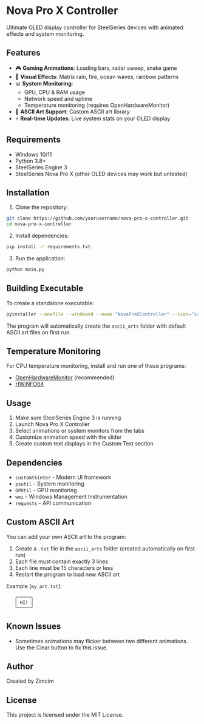 # Nova Pro X Controller

Ultimate OLED display controller for SteelSeries devices with animated effects and system monitoring.

## Features

- 🎮 **Gaming Animations**: Loading bars, radar sweep, snake game
- 🌊 **Visual Effects**: Matrix rain, fire, ocean waves, rainbow patterns
- 📊 **System Monitoring**:
  - GPU, CPU & RAM usage
  - Network speed and uptime
  - Temperature monitoring (requires OpenHardwareMonitor)
- 🎨 **ASCII Art Support**: Custom ASCII art library
- ⚡ **Real-time Updates**: Live system stats on your OLED display

## Requirements

- Windows 10/11
- Python 3.8+
- SteelSeries Engine 3
- SteelSeries Nova Pro X (other OLED devices may work but untested)

## Installation

1. Clone the repository:

```bash
git clone https://github.com/yourusername/nova-pro-x-controller.git
cd nova-pro-x-controller
```

2. Install dependencies:

```bash
pip install -r requirements.txt
```

3. Run the application:

```bash
python main.py
```

## Building Executable

To create a standalone executable:

```bash
pyinstaller --onefile --windowed --name "NovaProXController" --icon="icon.ico" --collect-all customtkinter main.py
```

The program will automatically create the `ascii_arts` folder with default ASCII art files on first run.

## Temperature Monitoring

For CPU temperature monitoring, install and run one of these programs:

- [OpenHardwareMonitor](https://openhardwaremonitor.org/) (recommended)
- [HWiNFO64](https://www.hwinfo.com/)

## Usage

1. Make sure SteelSeries Engine 3 is running
2. Launch Nova Pro X Controller
3. Select animations or system monitors from the tabs
4. Customize animation speed with the slider
5. Create custom text displays in the Custom Text section

## Dependencies

- `customtkinter` - Modern UI framework
- `psutil` - System monitoring
- `GPUtil` - GPU monitoring
- `wmi` - Windows Management Instrumentation
- `requests` - API communication

## Custom ASCII Art

You can add your own ASCII art to the program:

1. Create a `.txt` file in the `ascii_arts` folder (created automatically on first run)
2. Each file must contain exactly 3 lines
3. Each line must be 15 characters or less
4. Restart the program to load new ASCII art

Example (`my_art.txt`):

```
   ╭─────╮
   │ HI! │
   ╰─────╯
```

## Known Issues

- Sometimes animations may flicker between two different animations. Use the Clear button to fix this issue.

## Author

Created by Zimcim

## License

This project is licensed under the MIT License.
